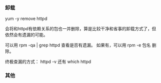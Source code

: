### 卸载
yum -y remove httpd

会将和httpd有依赖关系的包也一并删除，算是比较干净和省事的卸载方式了，但依然会有遗漏的可能。

可以用 rpm -qa | grep httpd 查看是否有遗漏。 如果有，可以用 rpm -e 包名  删除。

终极查漏的方式： httpd -v   还有 which httpd

### 其他
